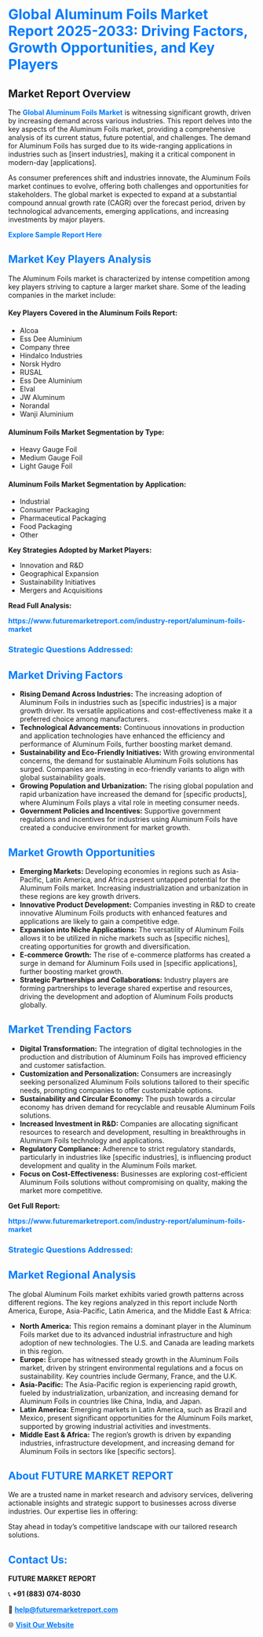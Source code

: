 <h1 style="color: #007BFF;">Global Aluminum Foils Market Report 2025-2033: Driving Factors, Growth Opportunities, and Key Players</h1>

<section id="overview">
<h2>Market Report Overview</h2>
<p>The <a href="https://www.futuremarketreport.com/industry-report/aluminum-foils-market" style="color: #007BFF; text-decoration: none;"><strong>Global Aluminum Foils Market</strong></a> is witnessing significant growth, driven by increasing demand across various industries. This report delves into the key aspects of the Aluminum Foils market, providing a comprehensive analysis of its current status, future potential, and challenges. The demand for Aluminum Foils has surged due to its wide-ranging applications in industries such as [insert industries], making it a critical component in modern-day [applications].</p>
<p>As consumer preferences shift and industries innovate, the Aluminum Foils market continues to evolve, offering both challenges and opportunities for stakeholders. The global market is expected to expand at a substantial compound annual growth rate (CAGR) over the forecast period, driven by technological advancements, emerging applications, and increasing investments by major players.</p>
</section>

<section id="overview">
<p><a href="https://www.futuremarketreport.com/request-sample/reportId=60082" style="color: #007BFF; text-decoration: none;"><strong>Explore Sample Report Here</strong></a></p>
</section>

<section id="key-players">
<h2 style="color: #007BFF;">Market Key Players Analysis</h2>
<p>The Aluminum Foils market is characterized by intense competition among key players striving to capture a larger market share. Some of the leading companies in the market include:</p>
<h4>Key Players Covered in the Aluminum Foils Report:</h4>
<ul><li>Alcoa</li><li>Ess Dee Aluminium</li><li>Company three</li><li>Hindalco Industries</li><li>Norsk Hydro</li><li>RUSAL</li><li>Ess Dee Aluminium</li><li>Elval</li><li>JW Aluminum</li><li>Norandal</li><li>Wanji Aluminium</li></ul>
<h4>Aluminum Foils Market Segmentation by Type:</h4>
<ul><li>Heavy Gauge Foil</li><li>Medium Gauge Foil</li><li>Light Gauge Foil</li></ul>

<h4>Aluminum Foils Market Segmentation by Application:</h4>
<ul><li>Industrial</li><li>Consumer Packaging</li><li>Pharmaceutical Packaging</li><li>Food Packaging</li><li>Other</li></ul>
<p><strong>Key Strategies Adopted by Market Players:</strong></p>
<ul>
<li>Innovation and R&D</li>
<li>Geographical Expansion</li>
<li>Sustainability Initiatives</li>
<li>Mergers and Acquisitions</li>
</ul>
</section>

<section>
<p><strong>Read Full Analysis: </strong></p><a href="https://www.futuremarketreport.com/industry-report/aluminum-foils-market" style="color: #007BFF; text-decoration: none;"><strong>https://www.futuremarketreport.com/industry-report/aluminum-foils-market</strong></a>
<h3 style="color: #007BFF;">Strategic Questions Addressed:</h3>
</section>

<section id="driving-factors">
<h2 style="color: #007BFF;">Market Driving Factors</h2>
<ul>
<li><strong>Rising Demand Across Industries:</strong> The increasing adoption of Aluminum Foils in industries such as [specific industries] is a major growth driver. Its versatile applications and cost-effectiveness make it a preferred choice among manufacturers.</li>
<li><strong>Technological Advancements:</strong> Continuous innovations in production and application technologies have enhanced the efficiency and performance of Aluminum Foils, further boosting market demand.</li>
<li><strong>Sustainability and Eco-Friendly Initiatives:</strong> With growing environmental concerns, the demand for sustainable Aluminum Foils solutions has surged. Companies are investing in eco-friendly variants to align with global sustainability goals.</li>
<li><strong>Growing Population and Urbanization:</strong> The rising global population and rapid urbanization have increased the demand for [specific products], where Aluminum Foils plays a vital role in meeting consumer needs.</li>
<li><strong>Government Policies and Incentives:</strong> Supportive government regulations and incentives for industries using Aluminum Foils have created a conducive environment for market growth.</li>
</ul>
</section>

<section id="growth-opportunities">
<h2 style="color: #007BFF;">Market Growth Opportunities</h2>
<ul>
<li><strong>Emerging Markets:</strong> Developing economies in regions such as Asia-Pacific, Latin America, and Africa present untapped potential for the Aluminum Foils market. Increasing industrialization and urbanization in these regions are key growth drivers.</li>
<li><strong>Innovative Product Development:</strong> Companies investing in R&D to create innovative Aluminum Foils products with enhanced features and applications are likely to gain a competitive edge.</li>
<li><strong>Expansion into Niche Applications:</strong> The versatility of Aluminum Foils allows it to be utilized in niche markets such as [specific niches], creating opportunities for growth and diversification.</li>
<li><strong>E-commerce Growth:</strong> The rise of e-commerce platforms has created a surge in demand for Aluminum Foils used in [specific applications], further boosting market growth.</li>
<li><strong>Strategic Partnerships and Collaborations:</strong> Industry players are forming partnerships to leverage shared expertise and resources, driving the development and adoption of Aluminum Foils products globally.</li>
</ul>
</section>

<section id="trending-factors">
<h2 style="color: #007BFF;">Market Trending Factors</h2>
<ul>
<li><strong>Digital Transformation:</strong> The integration of digital technologies in the production and distribution of Aluminum Foils has improved efficiency and customer satisfaction.</li>
<li><strong>Customization and Personalization:</strong> Consumers are increasingly seeking personalized Aluminum Foils solutions tailored to their specific needs, prompting companies to offer customizable options.</li>
<li><strong>Sustainability and Circular Economy:</strong> The push towards a circular economy has driven demand for recyclable and reusable Aluminum Foils solutions.</li>
<li><strong>Increased Investment in R&D:</strong> Companies are allocating significant resources to research and development, resulting in breakthroughs in Aluminum Foils technology and applications.</li>
<li><strong>Regulatory Compliance:</strong> Adherence to strict regulatory standards, particularly in industries like [specific industries], is influencing product development and quality in the Aluminum Foils market.</li>
<li><strong>Focus on Cost-Effectiveness:</strong> Businesses are exploring cost-efficient Aluminum Foils solutions without compromising on quality, making the market more competitive.</li>
</ul>
</section>

<section>
<p><strong>Get Full Report: </strong></p><a href="https://www.futuremarketreport.com/industry-report/aluminum-foils-market" style="color: #007BFF; text-decoration: none;"><strong>https://www.futuremarketreport.com/industry-report/aluminum-foils-market</strong></a>
<h3 style="color: #007BFF;">Strategic Questions Addressed:</h3>
</section>


<section id="regional-analysis">
<h2 style="color: #007BFF;">Market Regional Analysis</h2>
<p>The global Aluminum Foils market exhibits varied growth patterns across different regions. The key regions analyzed in this report include North America, Europe, Asia-Pacific, Latin America, and the Middle East & Africa:</p>
<ul>
<li><strong>North America:</strong> This region remains a dominant player in the Aluminum Foils market due to its advanced industrial infrastructure and high adoption of new technologies. The U.S. and Canada are leading markets in this region.</li>
<li><strong>Europe:</strong> Europe has witnessed steady growth in the Aluminum Foils market, driven by stringent environmental regulations and a focus on sustainability. Key countries include Germany, France, and the U.K.</li>
<li><strong>Asia-Pacific:</strong> The Asia-Pacific region is experiencing rapid growth, fueled by industrialization, urbanization, and increasing demand for Aluminum Foils in countries like China, India, and Japan.</li>
<li><strong>Latin America:</strong> Emerging markets in Latin America, such as Brazil and Mexico, present significant opportunities for the Aluminum Foils market, supported by growing industrial activities and investments.</li>
<li><strong>Middle East & Africa:</strong> The region’s growth is driven by expanding industries, infrastructure development, and increasing demand for Aluminum Foils in sectors like [specific sectors].</li>
</ul>
</section>

<footer>
<h2 style="color: #007BFF;">About FUTURE MARKET REPORT</h2>
<p>We are a trusted name in market research and advisory services, delivering actionable insights and strategic support to businesses across diverse industries. Our expertise lies in offering:</p>

<p>Stay ahead in today’s competitive landscape with our tailored research solutions.</p>

<h2 style="color: #007BFF;">Contact Us:</h2>
<p><strong>FUTURE MARKET REPORT</strong></p>
<p>📞 <strong>+91 (883) 074-8030</strong></p>
<p>📧 <strong><a href="mailto:help@futuremarketreport.com" style="color: #007BFF;">help@futuremarketreport.com</a></strong></p>
<p>🌐 <strong><a href="https://www.futuremarketreport.com/" style="color: #007BFF;">Visit Our Website</a></strong></p>
</footer>